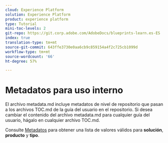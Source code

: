 ```yaml
---
cloud: Experience Platform
solution: Experience Platform
product: experience platform
type: Tutorial
mini-toc-levels: 2
git-repo: https://git.corp.adobe.com/AdobeDocs/blueprints-learn.es-ES
index: true
translation-type: tm+mt
source-git-commit: 643ffe3730e0aa6cb9c859154a4f2c725cb1099d
workflow-type: tm+mt
source-wordcount: '66'
ht-degree: 57%

---
```



# Metadatos para uso interno

El archivo metadata.md incluye metadatos de nivel de repositorio que pasan a los archivos TOC.md de la guía del usuario en el repositorio. Si desea cambiar el contenido del archivo metadata.md para cualquier guía del usuario, hágalo en cualquier archivo TOC.md.

Consulte [Metadatos](https://experienceleague.adobe.com/docs/authoring-guide-exl/using/editing/user-guide-setup/metadata.html?lang=en) para obtener una lista de valores válidos para **solución**, **producto** y **tipo**.
